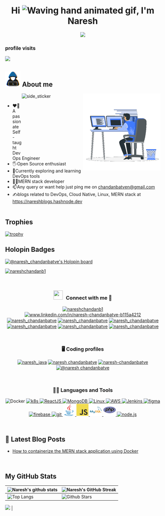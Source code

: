 <h1 align="center">Hi 
<img src="https://raw.githubusercontent.com/nixin72/nixin72/master/wave.gif" alt="Waving hand animated gif" height="40" width="40" />, I'm Naresh</h1><p align="center">
  <a href="https://github.com/DenverCoder1/readme-typing-svg"><img src="https://readme-typing-svg.herokuapp.com?font=Time+New+Roman&color=cyan&size=25&center=true&vCenter=true&width=600&height=100&lines=Self-taught+DevOps-Engineer,;Computer+Science+Student,;Open+Source+Enthusiast.;"></a>
</p>

### profile visits
<img src="https://profile-counter.glitch.me/Ahmad-shaikh575/count.svg">

## <picture><img src = "https://github.com/0xAbdulKhalid/0xAbdulKhalid/raw/main/assets/mdImages/about_me.gif" width = 50px></picture> **About me**

<picture> <img align="right" src="https://github.com/0xAbdulKhalid/0xAbdulKhalid/raw/main/assets/mdImages/Right_Side.gif" width = 250px></picture>

<img align="right" width=200px height=200px alt="side_sticker" src="https://media.giphy.com/media/TEnXkcsHrP4YedChhA/giphy.gif" />
<br>

- ❤️‍🔥A passionate Self-taught DevOps Engineer
- 🖐️Open Source enthusiast
- 🤔Currently exploring and learning DevOps tools
- 👨‍💻MERN stack developer
- 📫Any query or want help just ping me on chandanbatven@gmail.com
- ✍️blogs related to DevOps, Cloud Native, Linux, MERN stack at https://nareshblogs.hashnode.dev
<br><br>
## Trophies

[![trophy](https://github-profile-trophy.vercel.app/?username=ryo-ma&theme=algolia)](https://github.com/ryo-ma/github-profile-trophy)



## Holopin Badges

[![@naresh_chandanbatve's Holopin board](https://holopin.io/api/user/board?user=naresh_chandanbatve)](https://holopin.io/@naresh_chandanbatve)

<p align="left"> <a href="https://twitter.com/nareshchandanb1" target="blank"><img src="https://img.shields.io/twitter/follow/nareshchandanb1?logo=twitter&style=for-the-badge" alt="nareshchandanb1" /></a> </p>


<br>
<h3 align="center"><img src="https://media.giphy.com/media/iY8CRBdQXODJSCERIr/giphy.gif" width="30" height="30" style="margin-right: 10px;">Connect with me 🤝</h3>
<p align="center">
<a href="https://twitter.com/nareshchandanb1" target="blank"><img align="center" src="https://raw.githubusercontent.com/rahuldkjain/github-profile-readme-generator/master/src/images/icons/Social/twitter.svg" alt="nareshchandanb1" height="30" width="40" /></a>
<a href="https://www.linkedin.com/in/naresh-chandanbatve/" target="blank"><img align="center" src="https://raw.githubusercontent.com/rahuldkjain/github-profile-readme-generator/master/src/images/icons/Social/linked-in-alt.svg" alt="www.linkedin.com/in/naresh-chandanbatve-b115a4212" height="30" width="40" /></a>
<a href="https://instagram.com/naresh_chandanbatve" target="blank"><img align="center" src="https://raw.githubusercontent.com/rahuldkjain/github-profile-readme-generator/master/src/images/icons/Social/instagram.svg" alt="naresh_chandanbatve" height="30" width="40" /></a> 
<a href="[https://instagram.com/naresh_chandanbatve](https://stackoverflow.com/users/18366548/naresh-chandanbatve)" target="blank"><img align="center" src="https://cdn.icon-icons.com/icons2/1907/PNG/512/iconfinder-stackoverflow-4555866_121359.png" alt="naresh_chandanbatve" height="30" width="30" /></a> 
    <a href="https://devpost.com/Naresh-chandanbatve" target="blank"><img align="center" src="https://seeklogo.com/images/D/devpost-logo-95FF685C5D-seeklogo.com.png" alt="naresh_chandanbatve" height="30" width="30" /></a> 
    <a href="[https://www.showwcase.com/naresh-chandanbatve](https://www.youtube.com/channel/UCnv12OYNMurB7UnLObLa0lg)" target="blank"><img align="center" src="https://upload.wikimedia.org/wikipedia/commons/e/ef/Youtube_logo.png" alt="naresh_chandanbatve" height="30" width="45" /></a> 
    <a href="https://www.showwcase.com/naresh-chandanbatve" target="blank"><img align="center" src="https://cdn.hashnode.com/res/hashnode/image/upload/v1633947271222/I2p2TQngn.png" alt="naresh_chandanbatve" height="30" width="45" /></a> 
    <a href="https://linkfree.io/Naresh-chandanbatve" target="blank"><img align="center" src="https://linkfree.io/_next/image?url=%2Flogo192.png&w=32&q=75" alt="naresh_chandanbatve" height="30" width="45" /></a> 
  
</p>

<br>
<h3 align="center">🖥️ Coding profiles</h3>
<p align="center">
<a href="https://www.codechef.com/users/naresh_java" target="blank"><img align="center" src="https://cdn.codechef.com/sites/default/files/uploads/pictures/811b20a47eac52b10c90ab82e0628e21.png" alt="naresh_java" height="30" width="40" /></a>
<a href="https://www.hackerrank.com/naresh chandanbatve" target="blank"><img align="center" src="https://raw.githubusercontent.com/rahuldkjain/github-profile-readme-generator/master/src/images/icons/Social/hackerrank.svg" alt="naresh chandanbatve" height="30" width="40" /></a>
<a href="https://www.leetcode.com/naresh-chandanbatve" target="blank"><img align="center" src="https://raw.githubusercontent.com/rahuldkjain/github-profile-readme-generator/master/src/images/icons/Social/leet-code.svg" alt="naresh-chandanbatve" height="30" width="40" /></a>
<a href="https://www.hackerearth.com/@chandanbatven" target="blank"><img align="center" src="https://www.itvoice.in/wp-content/uploads/2021/08/HackerEarth-logo.png" alt="@naresh chandanbatve" height="30" width="40" /></a>

</p>
<br>

<h3 align="center">👨‍💻 Languages and Tools</h3>
<p align="center"> <a target="_blank"> <img src="https://www.docker.com/wp-content/uploads/2022/03/Moby-logo.png" alt="Docker" width="45" height="40"/> </a> 
<a href="https://kubernetes.io/" target="_blank" rel="noreferrer"> <img src="https://www.logo.wine/a/logo/Kubernetes/Kubernetes-Logo.wine.svg" alt="k8s" width="40" height="40"/> </a> 
<a href="https://www.mongodb.com/" target="_blank" rel="noreferrer"> <img src="https://upload.wikimedia.org/wikipedia/commons/thumb/a/a7/React-icon.svg/768px-React-icon.svg.png?20220125121207" alt="ReactJS" width="40" height="40"/> </a>   
<a href="https://legacy.reactjs.org/" target="_blank" rel="noreferrer"> <img src="https://1000logos.net/wp-content/uploads/2020/08/MongoDB-Logo-640x400.png" alt="MongoDB" width="60" height="40"/> </a>
<a href="https://www.linux.org/" target="_blank" rel="noreferrer"> <img src="https://1000logos.net/wp-content/uploads/2017/03/LINUX-LOGO-453x500.png" alt="Linux" width="40" height="40"/> </a>
 <a href="https://www.linux.org/" target="_blank" rel="noreferrer"> <img src="https://static-00.iconduck.com/assets.00/aws-icon-2048x2048-274bm1xi.png" alt="AWS" width="40" height="40"/> </a> 
<a href="https://aws.amazon.com/" target="_blank" rel="noreferrer"> <img src="https://upload.wikimedia.org/wikipedia/commons/thumb/e/e9/Jenkins_logo.svg/1200px-Jenkins_logo.svg.png" alt="Jenkins" width="40" height="40"/> </a>
<a href="https://www.figma.com/" target="_blank" rel="noreferrer"> <img src="https://www.vectorlogo.zone/logos/figma/figma-icon.svg" alt="figma" width="40" height="40"/> </a> <a href="https://firebase.google.com/" target="_blank" rel="noreferrer"> <img src="https://www.vectorlogo.zone/logos/firebase/firebase-icon.svg" alt="firebase" width="40" height="40"/> </a> <a href="https://git-scm.com/" target="_blank" rel="noreferrer"> <img src="https://www.vectorlogo.zone/logos/git-scm/git-scm-icon.svg" alt="git" width="40" height="40"/> </a> 
<a href="https://www.java.com" target="_blank" rel="noreferrer"> <img src="https://raw.githubusercontent.com/devicons/devicon/master/icons/java/java-original.svg" alt="java" width="40" height="40"/> </a> <a href="https://developer.mozilla.org/en-US/docs/Web/JavaScript" target="_blank" rel="noreferrer"> <img src="https://raw.githubusercontent.com/devicons/devicon/master/icons/javascript/javascript-original.svg" alt="javascript" width="40" height="40"/> </a> 
<a href="https://www.mysql.com/" target="_blank" rel="noreferrer"> <img src="https://raw.githubusercontent.com/devicons/devicon/master/icons/mysql/mysql-original-wordmark.svg" alt="mysql" width="40" height="40"/> <a href="https://www.php.net" target="_blank" rel="noreferrer"> <img src="https://raw.githubusercontent.com/devicons/devicon/master/icons/php/php-original.svg" alt="php" width="40" height="40"/> </a>
<a href="https://nodejs.org" target="_blank" rel="noreferrer"> <img src="https://www.pngkit.com/png/full/66-667065_js-club-new-balance-png-logo-node-js.png" alt="node.js" width="40" height="40"/> </a>
</p>

<br>

## 📑 Latest Blog Posts
<!-- BLOG-POST-LIST:START -->
- [How to containerize the MERN stack application using Docker](https://nareshblogs.hashnode.dev/how-to-containerize-the-mern-stack-application-using-docker)
<!-- BLOG-POST-LIST:END --> 
<br>

##  My GitHub Stats

| ![Naresh's github stats](https://github-readme-stats.vercel.app/api?username=Naresh-chandanbatve&show_icons=true&theme=tokyonight) | ![Naresh's GitHub Streak](https://github-readme-streak-stats.herokuapp.com/?user=Naresh-chandanbatve&theme=tokyonight) |
| --- | --- |
| ![Top Langs](https://github-readme-stats.vercel.app/api/top-langs/?username=Naresh-chandanbatve&theme=tokyonight) | ![Github Stars](https://github-readme-stats.vercel.app/api?username=Naresh-chandanbatve&show_icons=true&locale=en&count_private=true&hide_rank=true&custom_title=My%20GitHub%20Stats&disable_animations=true&theme=tokyonight) |

<img width="830" src="https://github-readme-activity-graph.vercel.app/graph?username=Naresh-chandanbatve&bg_color=21232a&color=a8eeff&line=61dafb&point=f0fcff&area=true&hide_border=false" /> |


